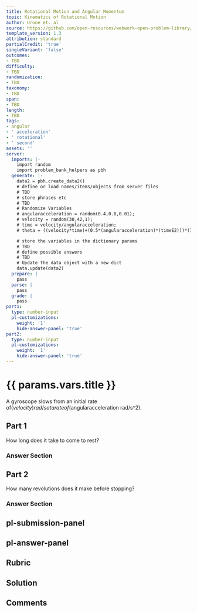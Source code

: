 ```yaml
---
title: Rotational Motion and Angular Momentum
topic: Kinematics of Rotational Motion
author: Urone et. al
source: https://github.com/open-resources/webwork-open-problem-library/tree/master/Contrib/BrockPhysics/College_Physics_Urone/10.Rotational_Motion_and_Angular_Momentum/10-02.Kinematics_of_Rotational_Motion/NU_U17_10_02_003.pg
template_version: 1.3
attribution: standard
partialCredit: 'true'
singleVariant: 'false'
outcomes:
- TBD
difficulty:
- TBD
randomization:
- TBD
taxonomy:
- TBD
span:
- TBD
length:
- TBD
tags:
- angular
- ' acceleration'
- ' rotational'
- ' second'
assets: ''
server:
  imports: |-
    import random
    import problem_bank_helpers as pbh
  generate: |-
    data2 = pbh.create_data2()
    # define or load names/items/objects from server files
    # TBD
    # store phrases etc
    # TBD
    # Randomize Variables
    # angularacceleration = random(0.4,0.8,0.01);
    # velocity = random(30,42,1);
    # time = velocity/angularacceleration;
    # theta = ((velocity*time)+(0.5*(angularacceleration)*(timeE2)))*(1/(2*pi));

    # store the variables in the dictionary params
    # TBD
    # define possible answers
    # TBD
    # Update the data object with a new dict
    data.update(data2)
  prepare: |
    pass
  parse: |
    pass
  grade: |
    pass
part1:
  type: number-input
  pl-customizations:
    weight: '1'
    hide-answer-panel: 'true'
part2:
  type: number-input
  pl-customizations:
    weight: '1'
    hide-answer-panel: 'true'
---
```


# {{ params.vars.title }} 


A gyroscope slows from an initial rate of($velocity) rad/s at a rate of ($angularacceleration rad/s^2).

## Part 1 
How long does it take to come to rest? 


 ### Answer Section

## Part 2 
How many revolutions does it make before stopping? 


 ### Answer Section


## pl-submission-panel 


## pl-answer-panel 


## Rubric 


## Solution 


## Comments 


